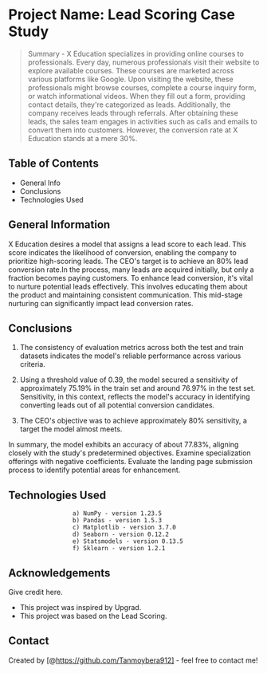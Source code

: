 # Project Name: Lead Scoring Case Study 

> Summary - X Education specializes in providing online courses to professionals. Every day, numerous professionals visit their website to explore available courses. These courses are marketed across various platforms like Google. Upon visiting the website, these professionals might browse courses, complete a course inquiry form, or watch informational videos. When they fill out a form, providing contact details, they're categorized as leads. Additionally, the company receives leads through referrals. After obtaining these leads, the sales team engages in activities such as calls and emails to convert them into customers. However, the conversion rate at X Education stands at a mere 30%.
## Table of Contents
* General Info 
* Conclusions  
* Technologies Used


## General Information
X Education desires a model that assigns a lead score to each lead. This score indicates the likelihood of conversion, enabling the company to prioritize high-scoring leads. The CEO's target is to achieve an 80% lead conversion rate.In the process, many leads are acquired initially, but only a fraction becomes paying customers. To enhance lead conversion, it's vital to nurture potential leads effectively. This involves educating them about the product and maintaining consistent communication. This mid-stage nurturing can significantly impact lead conversion rates.

## Conclusions
1) The consistency of evaluation metrics across both the test and train datasets indicates the model's reliable performance across various criteria.

2) Using a threshold value of 0.39, the model secured a sensitivity of approximately 75.19% in the train set and around 76.97% in the test set. Sensitivity, in this context, reflects the model's accuracy in identifying converting leads out of all potential conversion candidates.

3) The CEO's objective was to achieve approximately 80% sensitivity, a target the model almost meets.

In summary, the model exhibits an accuracy of about 77.83%, aligning closely with the study's predetermined objectives. Examine specialization offerings with negative coefficients. Evaluate the landing page submission process to identify potential areas for enhancement.

## Technologies Used
                      a) NumPy - version 1.23.5
                      b) Pandas - version 1.5.3
                      c) Matplotlib - version 3.7.0
                      d) Seaborn - version 0.12.2
                      e) Statsmodels - version 0.13.5
                      f) Sklearn - version 1.2.1
## Acknowledgements
Give credit here.
- This project was inspired by Upgrad.
- This project was based on the Lead Scoring.


## Contact
Created by [@https://github.com/Tanmoybera912] - feel free to contact me!
